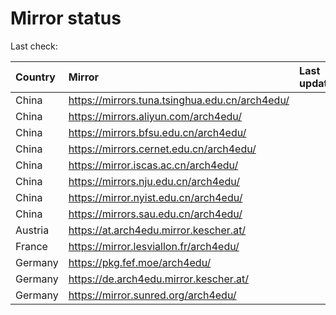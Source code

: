 <script src="./time.js"></script>
# Mirror status
Last check: <script type="text/javascript">localize(1710296674.299299);</script>

|Country|Mirror|Last update|
|:------|:-----|:----------|
|China|https://mirrors.tuna.tsinghua.edu.cn/arch4edu/|<script type="text/javascript">localize(1710268332);</script>|
|China|https://mirrors.aliyun.com/arch4edu/|<script type="text/javascript">localize(1710268332);</script>|
|China|https://mirrors.bfsu.edu.cn/arch4edu/|<script type="text/javascript">localize(1710268332);</script>|
|China|https://mirrors.cernet.edu.cn/arch4edu/|<script type="text/javascript">localize(1710268332);</script>|
|China|https://mirror.iscas.ac.cn/arch4edu/|<script type="text/javascript">localize(1710268332);</script>|
|China|https://mirrors.nju.edu.cn/arch4edu/|<script type="text/javascript">localize(1710268332);</script>|
|China|https://mirror.nyist.edu.cn/arch4edu/|<script type="text/javascript">localize(1710268332);</script>|
|China|https://mirrors.sau.edu.cn/arch4edu/|<script type="text/javascript">localize(1710268332);</script>|
|Austria|https://at.arch4edu.mirror.kescher.at/|<script type="text/javascript">localize(1710268332);</script>|
|France|https://mirror.lesviallon.fr/arch4edu/|<script type="text/javascript">localize(1710225144);</script>|
|Germany|https://pkg.fef.moe/arch4edu/|<script type="text/javascript">localize(1710268332);</script>|
|Germany|https://de.arch4edu.mirror.kescher.at/|<script type="text/javascript">localize(1710268332);</script>|
|Germany|https://mirror.sunred.org/arch4edu/|<script type="text/javascript">localize(1710268332);</script>|

<script src="./tablefilter/tablefilter.js"></script>
<script src="./table.js"></script>